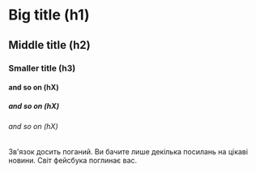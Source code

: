 # Big title (h1)
## Middle title (h2)
### Smaller title (h3)
#### and so on (hX)
##### and so on (hX)
###### and so on (hX)


Зв'язок досить поганий. Ви бачите лише декілька посилань на цікаві новини.
Світ фейсбука поглинає вас.